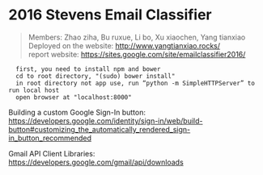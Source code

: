 # 2016 Stevens Email Classifier
> Members:  Zhao ziha, Bu ruxue, Li bo, Xu xiaochen, Yang tianxiao <br/>
> Deployed on the website: http://www.yangtianxiao.rocks/<br/>
> report website: https://sites.google.com/site/emailclassifier2016/
      
      first, you need to install npm and bower
      cd to root directory, "(sudo) bower install"
      in root directory not app use, run “python -m SimpleHTTPServer” to run local host
      open browser at "localhost:8000" 


Building a custom Google Sign-In button: https://developers.google.com/identity/sign-in/web/build-button#customizing_the_automatically_rendered_sign-in_button_recommended

Gmail API Client Libraries: https://developers.google.com/gmail/api/downloads
